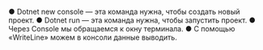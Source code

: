 
● Dotnet new console — эта команда нужна, чтобы создать новый проект.
● Dotnet run — эта команда нужна, чтобы запустить проект.
● Через Console мы обращаемся к окну терминала.
● С помощью «WriteLine» можем в консоли данные выводить.
